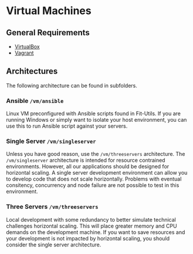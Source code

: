 # Virtual Machines

## General Requirements

- [VirtualBox](https://www.virtualbox.org/wiki/Downloads)
- [Vagrant](https://www.vagrantup.com/downloads.html)

## Architectures

The following architecture can be found in subfolders.

### Ansible `/vm/ansible`

Linux VM preconfigured with Ansible scripts found in Fit-Utils. If you are running Windows or simply want to isolate your host environment, you can use this to run Ansible script against your servers.

### Single Server `/vm/singleserver`

Unless you have good reason, use the `/vm/threeservers` architecture. The `/vm/singleserver` architecture is intended for resource contrained environments. However, all our applications should be designed for horizontal scaling. A single server development environment can allow you to develop code that does not scale horizontally. Problems with eventual consitency, concurrency and node failure are not possible to test in this environment.


### Three Servers `/vm/threeservers`

Local development with some redundancy to better simulate technical challenges horizontal scaling. This will place greater memory and CPU demands on the development machine. If you want to save resources and your development is not impacted by horizontal scaling, you should consider the single server architecture.